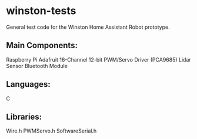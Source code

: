 # winston-tests

General test code for the Winston Home Assistant Robot prototype.

## Main Components:
Raspberry Pi
Adafruit 16-Channel 12-bit PWM/Servo Driver (PCA9685)
Lidar Sensor
Bluetooth Module


## Languages:
C

## Libraries:
Wire.h
PWMServo.h
SoftwareSerial.h
